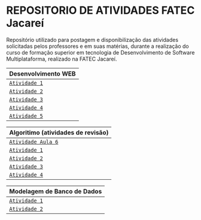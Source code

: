 # REPOSITORIO DE ATIVIDADES FATEC Jacareí
 Repositório utilizado para postagem e disponibilização das atividades solicitadas pelos professores e em suas matérias, durante a realização do curso de formação superior em tecnologia de Desenvolvimento de Software Multiplataforma, realizado na FATEC Jacareí.

 | Desenvolvimento WEB |
 |----|
 | [`Atividade 1`](./2s2024/DesenvolvimentoWeb/lista1/) |
 | [`Atividade 2`](./2s2024/DesenvolvimentoWeb/lista2.html) |
 | [`Atividade 3`](./2s2024/DesenvolvimentoWeb/atividade3-240917/)|
 | [`Atividade 4`](./2s2024/DesenvolvimentoWeb/241001/)|
 | [`Atividade 5`](./2s2024/DesenvolvimentoWeb/lista5)|
 
 | Algoritimo (atividades de revisão)|
 |----|
 | [`Atividade Aula 6`](./2s2024/Algoritmo/AtividadeAula6/) |
 | [`Atividade 1`](./2s2024/Algoritmo/atividade1) |
 | [`Atividade 2`](./2s2024/Algoritmo/atividade2) |
 | [`Atividade 3`](./2s2024/Algoritmo/atividade3) |
 | [`Atividade 4`](./2s2024/Algoritmo/atividade4) |

 | Modelagem de Banco de Dados |
 |----|
 | [`Atividade 1`](./2s2024/MB/atividade1/lista1.txt) |
 | [`Atividade 2`](./2s2024/MB/atividade2/atvReposicao20-11.txt) |

